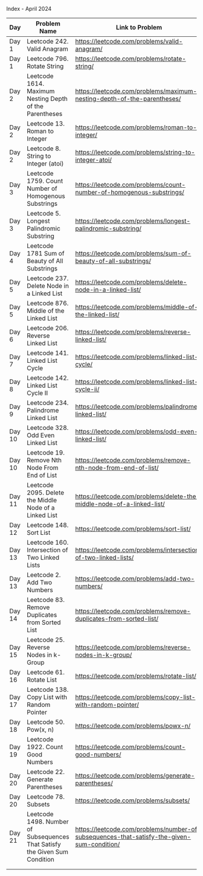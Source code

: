 Index - April 2024

| Day   | Problem Name                                            | Link to Problem                                                         | Notes |
| ----- | ------------------------------------------------------- | ----------------------------------------------------------------------- | ----- |
| Day 1 | Leetcode 242. Valid Anagram                             | https://leetcode.com/problems/valid-anagram/                            | -     |
| Day 1 | Leetcode 796. Rotate String                             | https://leetcode.com/problems/rotate-string/                            | -     |
| Day 2 | Leetcode 1614. Maximum Nesting Depth of the Parentheses | https://leetcode.com/problems/maximum-nesting-depth-of-the-parentheses/ | -     |
| Day 2 | Leetcode 13. Roman to Integer                           | https://leetcode.com/problems/roman-to-integer/                         | -     |
| Day 2 | Leetcode 8. String to Integer (atoi)                    | https://leetcode.com/problems/string-to-integer-atoi/                   | -     |
| Day 3 | Leetcode 1759. Count Number of Homogenous Substrings    | https://leetcode.com/problems/count-number-of-homogenous-substrings/    | -     |
| Day 3 | Leetcode 5. Longest Palindromic Substring               | https://leetcode.com/problems/longest-palindromic-substring/            | -     |
| Day 4 | Leetcode 1781 Sum of Beauty of All Substrings           | https://leetcode.com/problems/sum-of-beauty-of-all-substrings/          | -     |
| Day 5 | Leetcode 237. Delete Node in a Linked List              | https://leetcode.com/problems/delete-node-in-a-linked-list/             | -     |
| Day 5 | Leetcode 876. Middle of the Linked List                 | https://leetcode.com/problems/middle-of-the-linked-list/                | -     |
| Day 6 | Leetcode 206. Reverse Linked List                       | https://leetcode.com/problems/reverse-linked-list/                      | -     |
| Day 7 | Leetcode 141. Linked List Cycle                         | https://leetcode.com/problems/linked-list-cycle/                        | -     |
| Day 8  | Leetcode 142. Linked List Cycle II                      | https://leetcode.com/problems/linked-list-cycle-ii/                     | -     |
| Day 9  | Leetcode 234. Palindrome Linked List                    | https://leetcode.com/problems/palindrome-linked-list/                   | -     |
| Day 10 | Leetcode 328. Odd Even Linked List                      | https://leetcode.com/problems/odd-even-linked-list/                     | -     |
| Day 10 | Leetcode 19. Remove Nth Node From End of List           | https://leetcode.com/problems/remove-nth-node-from-end-of-list/         | -     |
| Day 11 | Leetcode 2095. Delete the Middle Node of a Linked List  | https://leetcode.com/problems/delete-the-middle-node-of-a-linked-list/  | -     |
| Day 12 | Leetcode 148. Sort List                                 | https://leetcode.com/problems/sort-list/                                | -     |
| Day 13 | Leetcode 160. Intersection of Two Linked Lists          | https://leetcode.com/problems/intersection-of-two-linked-lists/         | -     |
| Day 13 | Leetcode 2. Add Two Numbers                             | https://leetcode.com/problems/add-two-numbers/                          | -     |
| Day 14 | Leetcode 83. Remove Duplicates from Sorted List         | https://leetcode.com/problems/remove-duplicates-from-sorted-list/       | -     |
| Day 15 | Leetcode 25. Reverse Nodes in k-Group                                      | https://leetcode.com/problems/reverse-nodes-in-k-group/                                    | -     |
| Day 16 | Leetcode 61. Rotate List                                                   | https://leetcode.com/problems/rotate-list/                                                 | -     |
| Day 17 | Leetcode 138. Copy List with Random Pointer                                | https://leetcode.com/problems/copy-list-with-random-pointer/                               | -     |
| Day 18 | Leetcode 50. Pow(x, n)                                                     | https://leetcode.com/problems/powx-n/                                                      | -     |
| Day 19 | Leetcode 1922. Count Good Numbers                                          | https://leetcode.com/problems/count-good-numbers/                                          | -     |
| Day 20 | Leetcode 22. Generate Parentheses                                          | https://leetcode.com/problems/generate-parentheses/                                        | -     |
| Day 20 | Leetcode 78. Subsets                                                       | https://leetcode.com/problems/subsets/                                                     | -     |
| Day 21 | Leetcode 1498. Number of Subsequences That Satisfy the Given Sum Condition | https://leetcode.com/problems/number-of-subsequences-that-satisfy-the-given-sum-condition/ | -     |
|        |                                                         |                                                                         |       |
|        |                                                         |                                                                         |       |
